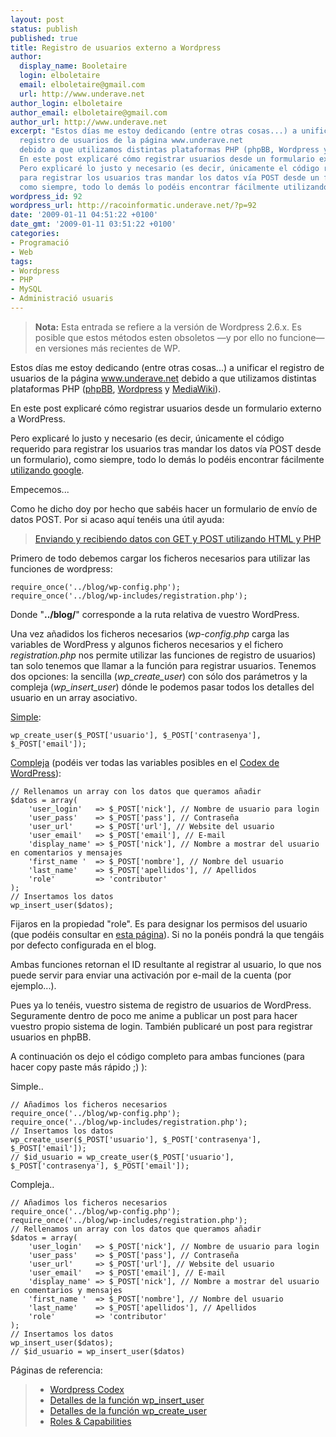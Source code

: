 ```yaml
---
layout: post
status: publish
published: true
title: Registro de usuarios externo a Wordpress
author:
  display_name: Booletaire
  login: elboletaire
  email: elboletaire@gmail.com
  url: http://www.underave.net
author_login: elboletaire
author_email: elboletaire@gmail.com
author_url: http://www.underave.net
excerpt: "Estos días me estoy dedicando (entre otras cosas...) a unificar el
  registro de usuarios de la página www.underave.net
  debido a que utilizamos distintas plataformas PHP (phpBB, Wordpress y MediaWiki).
  En este post explicaré cómo registrar usuarios desde un formulario externo a WordPress.
  Pero explicaré lo justo y necesario (es decir, únicamente el código requerido
  para registrar los usuarios tras mandar los datos vía POST desde un formulario),
  como siempre, todo lo demás lo podéis encontrar fácilmente utilizando google."
wordpress_id: 92
wordpress_url: http://racoinformatic.underave.net/?p=92
date: '2009-01-11 04:51:22 +0100'
date_gmt: '2009-01-11 03:51:22 +0100'
categories:
- Programació
- Web
tags:
- Wordpress
- PHP
- MySQL
- Administració usuaris
---
```


> **Nota:** Esta entrada se refiere a la versión de Wordpress 2.6.x. Es posible
que estos métodos esten obsoletos —y por ello no funcione— en versiones más
recientes de WP.

Estos días me estoy dedicando (entre otras cosas...) a unificar el registro de usuarios de la página <a title="Visitar underave.net" href="http://www.underave.net" target="_blank">www.underave.net</a> debido a que utilizamos distintas plataformas PHP (<a title="Visitar phpBB.com" href="http://www.phpbb.com" target="_blank">phpBB</a>, <a title="Visitar wordpress.org" href="http://www.wordpress.org" target="_blank">Wordpress</a> y <a title="Visitar mediawiki.org" href="http://www.mediawiki.org" target="_blank">MediaWiki</a>).

En este post explicaré cómo registrar usuarios desde un formulario externo a WordPress.

Pero explicaré lo justo y necesario (es decir, únicamente el código requerido para registrar los usuarios tras mandar los datos vía POST desde un formulario), como siempre, todo lo demás lo podéis encontrar fácilmente <a title="Búsqueda en google 'datos GET POST HTML PHP'" href="http://www.google.com/search?hl=ca&amp;q=enviar+datos+get+post+php+html&amp;btnG=Cerca&amp;lr=" target="_blank">utilizando google</a>.

<a id="more"></a><a id="more-92"></a>
Empecemos...

Como he dicho doy por hecho que sabéis hacer un formulario de envío de datos POST. Por si acaso aquí tenéis una útil ayuda:
<blockquote>
<a title="Visitar la web de referencia" href="http://aprendeenlinea.udea.edu.co/lms/moodle/mod/resource/view.php?id=47214" target="_blank">Enviando y recibiendo datos con GET y POST utilizando HTML y PHP</a></blockquote>

Primero de todo debemos cargar los ficheros necesarios para utilizar las funciones de wordpress:

~~~php?start_inline=1
require_once('../blog/wp-config.php');
require_once('../blog/wp-includes/registration.php');
~~~

Donde "**../blog/**" corresponde a la ruta relativa de vuestro WordPress.

Una vez añadidos los ficheros necesarios (<em>wp-config.php</em> carga las variables de WordPress y algunos ficheros necesarios y el fichero <em>registration.php</em> nos permite utilizar las funciones de registro de usuarios) tan solo tenemos que llamar a la función para registrar usuarios. Tenemos dos opciones: la sencilla (<em>wp_create_user</em>) con sólo dos parámetros y la compleja (<em>wp_insert_user</em>) dónde le podemos pasar todos los detalles del usuario en un array asociativo.

<a title="Ver detalles en el Codex de Wordpress" href="http://codex.wordpress.org/Function_Reference/wp_create_user" target="_blank">Simple</a>:

~~~php?start_inline=1
wp_create_user($_POST['usuario'], $_POST['contrasenya'], $_POST['email']);
~~~

<a title="Ver detalles en el Codex de Wordpress" href="http://codex.wordpress.org/Function_Reference/wp_insert_user" target="_blank">Compleja</a> (podéis ver todas las variables posibles en el <a title="Ver detalles en el Codex de Wordpress" href="http://codex.wordpress.org/Function_Reference/wp_insert_user" target="_blank">Codex de WordPress</a>):

~~~php?start_inline=1
// Rellenamos un array con los datos que queramos añadir
$datos = array(
    'user_login'   => $_POST['nick'], // Nombre de usuario para login
    'user_pass'    => $_POST['pass'], // Contraseña
    'user_url'     => $_POST['url'], // Website del usuario
    'user_email'   => $_POST['email'], // E-mail
    'display_name' => $_POST['nick'], // Nombre a mostrar del usuario en comentarios y mensajes
    'first_name '  => $_POST['nombre'], // Nombre del usuario
    'last_name'    => $_POST['apellidos'], // Apellidos
    'role'         => 'contributor'
);
// Insertamos los datos
wp_insert_user($datos);
~~~

Fijaros en la propiedad "role". Es para designar los permisos del usuario (que podéis consultar en <a title="Roles &amp; Capabilities @ Wordpress Codex" href="http://codex.wordpress.org/Roles_and_Capabilities" target="_blank">esta página</a>). Si no la ponéis pondrá la que tengáis por defecto configurada en el blog.

Ambas funciones retornan el ID resultante al registrar al usuario, lo que nos puede servir para enviar una activación por e-mail de la cuenta (por ejemplo...).

Pues ya lo tenéis, vuestro sistema de registro de usuarios de WordPress. Seguramente dentro de poco me anime a publicar un post para hacer vuestro propio sistema de login. También publicaré un post para registrar usuarios en phpBB.

A continuación os dejo el código completo para ambas funciones (para hacer copy paste más rápido ;) ):

Simple..

~~~php?start_inline=1
// Añadimos los ficheros necesarios
require_once('../blog/wp-config.php');
require_once('../blog/wp-includes/registration.php');
// Insertamos los datos
wp_create_user($_POST['usuario'], $_POST['contrasenya'], $_POST['email']);
// $id_usuario = wp_create_user($_POST['usuario'], $_POST['contrasenya'], $_POST['email']);
~~~

Compleja..

~~~php?start_inline=1
// Añadimos los ficheros necesarios
require_once('../blog/wp-config.php');
require_once('../blog/wp-includes/registration.php');
// Rellenamos un array con los datos que queramos añadir
$datos = array(
    'user_login'   => $_POST['nick'], // Nombre de usuario para login
    'user_pass'    => $_POST['pass'], // Contraseña
    'user_url'     => $_POST['url'], // Website del usuario
    'user_email'   => $_POST['email'], // E-mail
    'display_name' => $_POST['nick'], // Nombre a mostrar del usuario en comentarios y mensajes
    'first_name '  => $_POST['nombre'], // Nombre del usuario
    'last_name'    => $_POST['apellidos'], // Apellidos
    'role'         => 'contributor'
);
// Insertamos los datos
wp_insert_user($datos);
// $id_usuario = wp_insert_user($datos)
~~~

Páginas de referencia:

<blockquote>
<ul>
  <li><a title="Wordpress Codex" href="http://codex.wordpress.org" target="_blank">Wordpress Codex</a></li>
  <li><a title="Wordpress Codex" href="http://codex.wordpress.org/Function_Reference/wp_insert_user" target="_blank">Detalles de la función wp_insert_user</a></li>
  <li><a title="Wordpress Codex" href="http://codex.wordpress.org/Function_Reference/wp_create_user" target="_blank">Detalles de la función wp_create_user</a></li>
  <li><a title="Wordpress Codex" href="http://codex.wordpress.org/Roles_and_Capabilities" target="_blank">Roles &amp; Capabilities</a></li>
</ul>
</blockquote>
